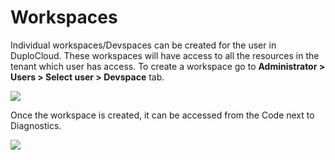 # Workspaces

Individual workspaces/Devspaces can be created for the user in DuploCloud. These workspaces will have access to all the resources in the tenant which user has access. To create a workspace go to **Administrator > Users > Select user > Devspace** tab.

![](https://duplocloud.com/wp-content/uploads/2021/11/devspace.png)

Once the workspace is created, it can be accessed from the Code next to Diagnostics.

![](https://duplocloud.com/wp-content/uploads/2021/11/devspace-code.png)
